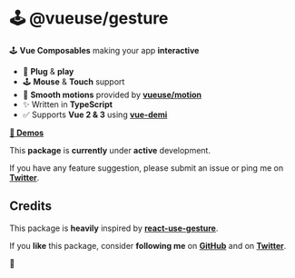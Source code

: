 # 🕹 @vueuse/gesture

🕹 **Vue Composables** making your app **interactive**

- 🚀 **Plug** & **play**
- 🕹 **Mouse** & **Touch** support
- 🤹 **Smooth motions** provided by [**vueuse/motion**](https://github.com/vueuse/motion)
- ✨ Written in **TypeScript**
- ✅ Supports **Vue 2 & 3** using [**vue-demi**](https://github.com/antfu/vue-demi)

[**👀 Demos**](https://vueuse-gesture-demo.netlify.app)

This **package** is **currently** under **active** development.

If you have any feature suggestion, please submit an issue or ping me on [**Twitter**](https://twitter.com/yaeeelglx).

## Credits

This package is **heavily** inspired by [**react-use-gesture**](https://github.com/pmndrs/react-use-gesture).

If you **like** this package, consider **following me** on [**GitHub**](https://github.com/Tahul) and on [**Twitter**](https://twitter.com/yaeeelglx).

👋
